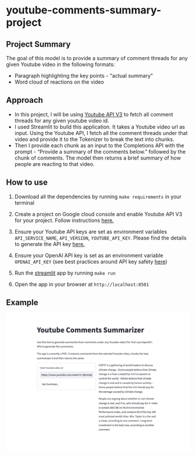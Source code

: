 # youtube-comments-summary-project

## Project Summary

The goal of this model is to provide a summary of comment threads for any given Youtube video in the following formats:

* Paragraph highlighting the key points - "actual summary"
* Word cloud of reactions on the video

## Approach

* In this project, I will be using [Youtube API V3](https://developers.google.com/youtube/v3) to fetch all comment threads for any given youtube video id.
* I used Streamlit to build this application. It takes a Youtube video url as input. Using the Youtube API, I fetch all the comment threads under that video and provide it to the Tokenizer to break the text into chunks. 
* Then I provide each chunk as an input to the Completions API with the prompt - “Provide a summary of the comments below.” followed by the chunk of comments. The model then returns a brief summary of how people are reacting to that video.

## How to use

1. Download all the dependencies by running `make requirements` in your terminal

2. Create a project on Google cloud console and enable Youtube API V3 for your project. Follow instructions [here.](https://console.developers.google.com/apis/api/youtube.googleapis.com/overview)

3. Ensure your Youtube API keys are set as environment variables `API_SERVICE_NAME`, `API_VERSION`, `YOUTUBE_API_KEY`. Please find the details to generate the API key [here.](https://developers.google.com/youtube/registering_an_application)

4. Ensure your OpenAI API key is set as an environment variable `OPENAI_API_KEY` (see best practices around API key safety [here](https://help.openai.com/en/articles/5112595-best-practices-for-api-key-safety))

5. Run the [streamlit](https://streamlit.io/) app by running `make run`

6. Open the app in your browser at `http://localhost:8501`

## Example

![alt text](https://github.com/Priyanka-Gangadhar-Palshetkar/comments-summary-ml-project/blob/main/assets/example.png?raw=true)
